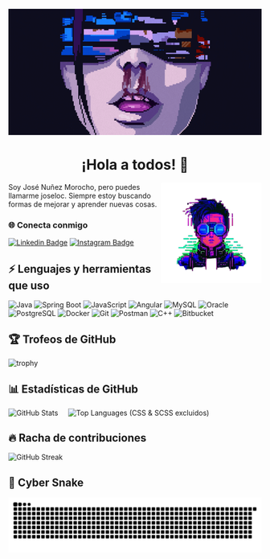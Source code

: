 <p align="center">
  <img src="img/banner-github.gif" alt="MasterHead">
</p>

<h1 align="center">¡Hola a todos! 👋</h1>

<img align="right" alt="Profile" width="200" src="img/perfil-github.png">

Soy José Nuñez Morocho, pero puedes llamarme joseloc.
Siempre estoy buscando formas de mejorar y aprender nuevas cosas.

<h3 align="left">🌐 Conecta conmigo</h3>

[![Linkedin Badge](https://img.shields.io/badge/-joseloc16-blue?style=flat-square&logo=Linkedin&logoColor=white&link=https://linkedin.com/in/jose-nuñez-749b96218/)](https://linkedin.com/in/jose-nuñez-749b96218/)
[![Instagram Badge](https://img.shields.io/badge/-joseloc16-purple?style=flat-square&logo=instagram&logoColor=white&link=https://instagram.com/joseloc17/)](https://instagram.com/joseloc17)

## ⚡ Lenguajes y herramientas que uso

![Java](https://img.shields.io/badge/Java-E34A86?style=for-the-badge&logo=java&logoColor=white)
![Spring Boot](https://img.shields.io/badge/Spring_Boot-6DB33F?style=for-the-badge&logo=spring-boot&logoColor=white)
![JavaScript](https://img.shields.io/badge/JavaScript-F7DF1E?style=for-the-badge&logo=javascript&logoColor=black)
![Angular](https://img.shields.io/badge/Angular-DD0031?style=for-the-badge&logo=angular&logoColor=white)
![MySQL](https://img.shields.io/badge/MySQL-4479A1?style=for-the-badge&logo=mysql&logoColor=white)
![Oracle](https://img.shields.io/badge/Oracle-F80000?style=for-the-badge&logo=oracle&logoColor=white)
![PostgreSQL](https://img.shields.io/badge/PostgreSQL-336791?style=for-the-badge&logo=postgresql&logoColor=white)
![Docker](https://img.shields.io/badge/Docker-2496ED?style=for-the-badge&logo=docker&logoColor=white)
![Git](https://img.shields.io/badge/Git-F05032?style=for-the-badge&logo=git&logoColor=white)
![Postman](https://img.shields.io/badge/Postman-FF6C37?style=for-the-badge&logo=postman&logoColor=white)
![C++](https://img.shields.io/badge/C++-00599C?style=for-the-badge&logo=c%2B%2B&logoColor=white)
![Bitbucket](https://img.shields.io/badge/Bitbucket-0052CC?style=for-the-badge&logo=bitbucket&logoColor=white)

## 🏆 Trofeos de GitHub

![trophy](https://github-profile-trophy.vercel.app/?username=joseloc16&theme=radical&row=2&column=3&no-bg=true)

## 📊 Estadísticas de GitHub

<div align="left" style="display: flex; justify-content: left; gap: 20px; flex-wrap: wrap;">
  <img src="https://github-readme-stats-mu-one-15.vercel.app/api?username=joseloc16&include_all_commits=true&count_private=true&show_icons=true&line_height=20&title_color=D159EC&icon_color=A077C6&text_color=E0E0E0&bg_color=0,0A0A23,130F40" alt="GitHub Stats" />
  <img width="300" src="https://github-readme-stats-mu-one-15.vercel.app/api/top-langs/?username=joseloc16&layout=compact&langs_count=4&title_color=D159EC&text_color=E0E0E0&icon_color=A077C6&bg_color=0,0A0A23,130F40" alt="Top Languages (CSS & SCSS excluidos)" />
</div>

## 🔥 Racha de contribuciones

<img src="https://streak-stats.demolab.com?user=joseloc16&theme=dark&hide_border=true&border_radius=5" alt="GitHub Streak"/>

## 🐍 Cyber Snake

<picture>
  <source media="(prefers-color-scheme: dark)" srcset="https://raw.githubusercontent.com/joseloc16/joseloc16/output/github-snake-dark.svg" />
  <source media="(prefers-color-scheme: light)" srcset="https://raw.githubusercontent.com/joseloc16/joseloc16/output/github-snake.svg" />
  <img alt="Cyberpunk Snake" src="https://raw.githubusercontent.com/joseloc16/joseloc16/output/github-snake.svg" />
</picture>
